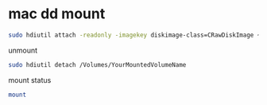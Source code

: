 # mac dd mount

```bash
sudo hdiutil attach -readonly -imagekey diskimage-class=CRawDiskImage ~/Desktop/image.001
```

unmount

```bash
sudo hdiutil detach /Volumes/YourMountedVolumeName
```

mount status

```bash
mount
```
